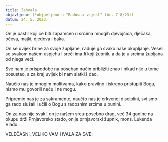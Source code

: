 ```yaml
---
title: Zahvala
objavljeno: (*objavljeno u "Radosna vijest" (br. 7-8/23))
datum: 24. 5. 2023.
---
```

On je pastir koji će biti zapamćen
u srcima mnogih djevojčica, dječaka,
očeva, majki, djedova i baka.

On se uvijek brine za svoje župljane,
raduje ga svako naše okupljanje.
Veseli se svakom našem uspjehu i sreći
ima li koji župnik,
a da je u srcima župljana od njega veći.

Sve nam je prispodobe
na poseban način približiti znao
i nikad nije u tome posustao,
a za kraj uvijek bi nam slatkiš dao.

Naučio nas je mnogim molitvama,
kako pravilno i iskreno pristupiti Bogu,
nismo mu govorili neću i ne mogu.

Pripremio nas je za sakramente,
naučio nas je crkvenoj disciplini,
svi smo ga rado slušali i učili o Bogu
s radosnim srcima u punini.

On za nas nije svak',
on je našem srcu posebno drag,
već 34 godine na okupu drži Prnjavorsko stado,
on je prnjavorski župnik, mons. Lukenda Vlado.

VELEČASNI, VELIKO VAM HVALA ZA SVE!